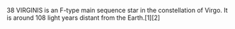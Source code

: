38 VIRGINIS is an F-type main sequence star in the constellation of Virgo. It is around 108 light years distant from the Earth.[1][2]
